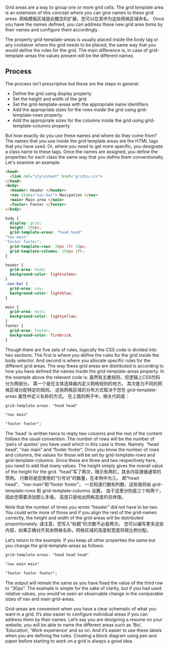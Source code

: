 Grid areas are a way to group one or more grid cells. 
The grid template area is an extension of this concept where you can give names to these grid areas. 
网格模板区域是此概念的扩展，您可以在其中为这些网格区域命名。
Once you have the names defined, you can address these new grid area items by their names and configure them accordingly. 

The property grid-template-areas is usually placed inside the body tag or any container where the grid needs to be placed, the same way that you would define the rules for the grid. The main difference is, in case of grid-template-areas the values present will be the different names. 

## Process

The process isn’t prescriptive but these are the steps in general:

- Define the grid using display property 
- Set the height and width of the grid 
- Set the grid-template-areas with the appropriate name identifiers
- Add the appropriate sizes for the rows inside the grid using grid-template-rows property 
- Add the appropriate sizes for the columns inside the grid using grid-template-columns property 


But how exactly do you use these names and where do they come from? The names that you use inside the grid template areas are the HTML tags that you have used. Or, where you need to get more specific, you designate a class name to these tags. Once the names are assigned, you define the properties for each class the same way that you define them conventionally. Let's examine an example.


```html
<head>
  <link rel="stylesheet" href="gridta.css">
</head>
<body>
  <header> Header </header>
  <nav class="nav-bar"> Navigation </nav>
  <main> Main area </main>
  <footer> Footer </footer>
</body>
```


```css
body {
  display: grid;
  height: 200px;
  grid-template-areas: "head head"
"nav main"
"footer footer";
  grid-template-rows: 30px 1fr 30px;
  grid-template-columns: 150px 1fr;
}

header {
  grid-area: head;
  background-color: lightsalmon;
}
.nav-bar {
  grid-area: nav;
  background-color: lightblue;
}

main {
  grid-area: main;
  background-color: lightyellow;
}
footer {
  grid-area: footer;
  background-color: firebrick;
}
```


Though there are five sets of rules, logically the CSS code is divided into two sections. The first is where you define the rules for the grid inside the body selector. And second is where you allocate specific rules for the different grid areas. The way these grid areas are distributed is according to how you have defined the names inside the grid-template-areas property. In the example above the relevant code is:
虽然有五套规则，但逻辑上CSS代码分为两部分。 第一个是在主体选择器内定义网格规则的地方。 其次是为不同的网格区域分配特定的规则。 这些网格区域的分布方式取决于您在 grid-template-areas 属性中定义名称的方式。 在上面的例子中，相关代码是：
```css
grid-template-areas: "head head"

"nav main"

"footer footer";
```


The ‘head’ is written twice to imply two columns and the rest of the content follows the usual convention. The number of rows will be the number of ‘pairs of quotes’ you have used which in this case is three. Namely  “head head”, “nav main” and “footer footer”. Once you know the number of rows and columns, the values for those will be set by grid-template-rows and grid-template-columns. Since these are three and two respectively here, you need to add that many values. The height simply gives the overall value of the height for the grid.
“head”写了两次，暗示有两栏，其余内容遵循通常的惯例。 
行数将是您使用的“引号对”的数量，在本例中为三。 
即“head head”、“nav main”和“footer footer”。 
一旦知道行数和列数，这些值将由 grid-template-rows 和 grid-template-columns 设置。 
由于这里分别是三个和两个，因此您需要添加那么多值。 高度只是给出网格高度的总体值。

Note that the number of times you wrote “header” did not have to be two. You could write more of those and if you align the rest of the grid-names correctly, the height and width of the grid-areas will be distributed proportionately.
请注意，您写入“标题”的次数不必是两次。 您可以编写更多这些内容，如果正确对齐其余网格名称，网格区域的高度和宽度将按比例分配。

Let’s return to the example. If you keep all other properties the same but you change the grid-template-areas as follows:

```css
grid-template-areas: "head head head"

"nav main main"

"footer footer footer";
```

The output will remain the same as you have fixed the value of the third row to “30px”. The example is simple for the sake of clarity, but if you had used relative values, you would’ve seen an observable change in the comparable sizes of nav and main grid-areas.

Grid-areas are convenient when you have a clear schematic of what you want in a grid. It’s also easier to configure individual areas if you can address them by their names. Let’s say you are designing a resume on your website, you will be able to name the different areas such as ‘Bio’, ‘Education’, ‘Work experience’ and so on. And it’s easier to use these labels when you are defining the rules. Creating a block diagram using pen and paper before starting to work on a grid is always a good idea.